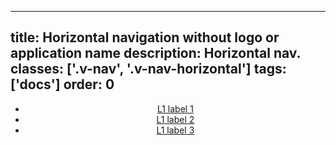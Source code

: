 <!--
 *              © 2025 Visa
 *
 * Licensed under the Apache License, Version 2.0 (the "License");
 * you may not use this file except in compliance with the License.
 * You may obtain a copy of the License at
 *
 *         http://www.apache.org/licenses/LICENSE-2.0
 *
 * Unless required by applicable law or agreed to in writing, software
 * distributed under the License is distributed on an "AS IS" BASIS,
 * WITHOUT WARRANTIES OR CONDITIONS OF ANY KIND, either express or implied.
 * See the License for the specific language governing permissions and
 * limitations under the License.
 *
 -->
---
title: Horizontal navigation without logo or application name
description: Horizontal nav.
classes: ['.v-nav', '.v-nav-horizontal']
tags: ['docs']
order: 0
---

<header class="v-nav v-nav-horizontal">
  <nav aria-label="Horizontal without logo or application name">
    <ul class="v-tabs v-tabs-horizontal">
      <li class="v-tab">
        <a class="v-button v-button-tertiary v-button-large" href="javascript:window.location.href=window.location.href">
          L1 label 1
        </a>
      </li>
      <li class="v-tab">
        <a class="v-button v-button-tertiary v-button-large" href="javascript:window.location.href=window.location.href">
          L1 label 2
        </a>
      </li>
      <li class="v-tab">
        <a class="v-button v-button-tertiary v-button-large" href="javascript:window.location.href=window.location.href">
          L1 label 3
        </a>
      </li>
    </ul>
  </nav>
</header>
